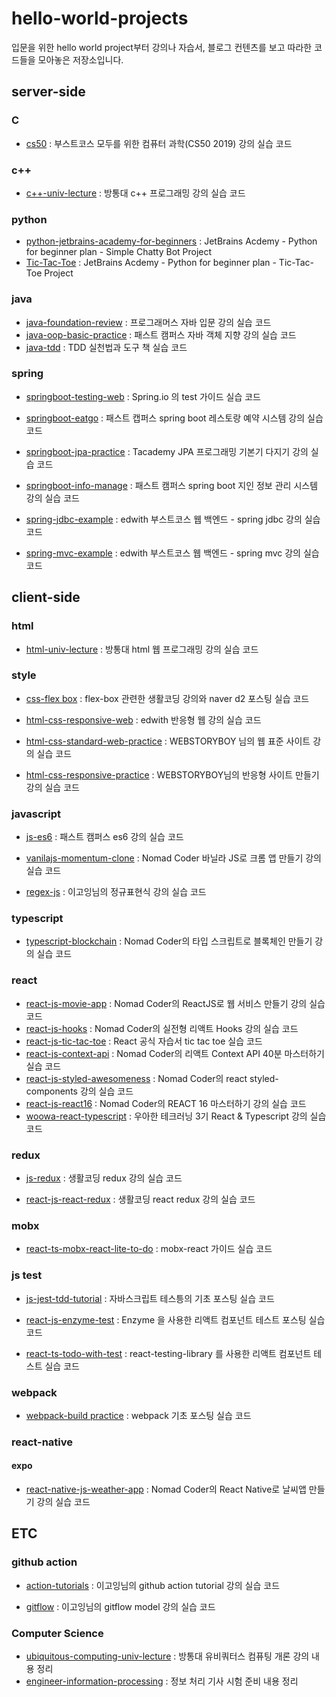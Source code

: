 # hello-world-projects

입문을 위한 hello world project부터 강의나 자습서, 블로그 컨텐츠를 보고 따라한 코드들을 모아놓은 저장소입니다.

## server-side

### C

- [cs50](./cs50) : 부스트코스 모두를 위한 컴퓨터 과학(CS50 2019) 강의 실습 코드

### c++

- [c++-univ-lecture](./c++-univ-lecture) : 방통대 c++ 프로그래밍 강의 실습 코드

### python

- [python-jetbrains-academy-for-beginners](./python-jetbrains-academy-for-beginners) : JetBrains Acdemy - Python for beginner plan - Simple Chatty Bot Project
- [Tic-Tac-Toe](./Tic-Tace-Toe) : JetBrains Acdemy - Python for beginner plan - Tic-Tac-Toe Project

### java

- [java-foundation-review](./java-foundation-review) : 프로그래머스 자바 입문 강의 실습 코드
- [java-oop-basic-practice](./java-oop-basic-practice) : 패스트 캠퍼스 자바 객체 지향 강의 실습 코드
- [java-tdd](./java-tdd) : TDD 실천법과 도구 책 실습 코드

### spring

- [springboot-testing-web](./springboot-testing-web) : Spring.io 의 test 가이드 실습 코드

- [springboot-eatgo](./springboot-eatgo) : 패스트 캡퍼스 spring boot 레스토랑 예약 시스템 강의 실습 코드

- [springboot-jpa-practice](./springboot-jpa-practice) : Tacademy JPA 프로그래밍 기본기 다지기 강의 실습 코드

- [springboot-info-manage](./springboot-info-manage) : 패스트 캠퍼스 spring boot 지인 정보 관리 시스템 강의 실습 코드

- [spring-jdbc-example](./spring-jdbc-example) : edwith 부스트코스 웹 백엔드 - spring jdbc 강의 실습 코드

- [spring-mvc-example](./spring-mvc-example) : edwith 부스트코스 웹 백엔드 - spring mvc 강의 실습 코드

## client-side

### html

- [html-univ-lecture](./html-univ-lecture) : 방통대 html 웹 프로그래밍 강의 실습 코드

### style

- [css-flex box](./css-flex-box) : flex-box 관련한 생활코딩 강의와 naver d2 포스팅 실습 코드
- [html-css-responsive-web](./html-css-responsive-web) : edwith 반응형 웹 강의 실습 코드

- [html-css-standard-web-practice](./html-css-standard-practice) : WEBSTORYBOY 님의 웹 표준 사이트 강의 실습 코드

- [html-css-responsive-practice](./html-css-responsive-practice) : WEBSTORYBOY님의 반응형 사이트 만들기 강의 실습 코드

### javascript

- [js-es6](./js-es6) : 패스트 캠퍼스 es6 강의 실습 코드

- [vanilajs-momentum-clone](./vanilajs-momentum-clone) : Nomad Coder 바닐라 JS로 크롬 앱 만들기 강의 실습 코드

- [regex-js](./regex-js) : 이고잉님의 정규표현식 강의 실습 코드

### typescript

- [typescript-blockchain](./typescript-blockchain) : Nomad Coder의 타입 스크립트로 블록체인 만들기 강의 실습 코드

### react

- [react-js-movie-app](./react-js-movie-app) : Nomad Coder의 ReactJS로 웹 서비스 만들기 강의 실습 코드
- [react-js-hooks](./react-js-hooks) : Nomad Coder의 실전형 리액트 Hooks 강의 실습 코드
- [react-js-tic-tac-toe](./react-tic-tac-toe) : React 공식 자습서 tic tac toe 실습 코드
- [react-js-context-api](./react-js-context-api) : Nomad Coder의 리액트 Context API 40분 마스터하기 실습 코드
- [react-js-styled-awesomeness](./react-js-styled-awesomeness) : Nomad Coder의 react styled-components 강의 실습 코드
- [react-js-react16](./react-js-react16) : Nomad Coder의 REACT 16 마스터하기 강의 실습 코드
- [woowa-react-typescript](./woowa-react-typescript) : 우아한 테크러닝 3기 React & Typescript 강의 실습 코드

### redux

- [js-redux](./js-redux) : 생활코딩 redux 강의 실습 코드

- [react-js-react-redux](./react-js-react-redux) : 생활코딩 react redux 강의 실습 코드

### mobx

- [react-ts-mobx-react-lite-to-do](./react-ts-mobx-react-lite-to-do) : mobx-react 가이드 실습 코드

### js test

- [js-jest-tdd-tutorial](./js-jest-tdd-tutorial) : 자바스크립트 테스틍의 기초 포스팅 실습 코드

- [react-js-enzyme-test](./react-js-enzyme-test) : Enzyme 을 사용한 리액트 컴포넌트 테스트 포스팅 실습 코드

- [react-ts-todo-with-test](./react-ts-todo-with-test) : react-testing-library 를 사용한 리액트 컴포넌트 테스트 실습 코드

### webpack

- [webpack-build practice](./webpack-build-practice) : webpack 기초 포스팅 실습 코드

### react-native

#### expo

- [react-native-js-weather-app](./react-native-js-weather-app) : Nomad Coder의 React Native로 날씨앱 만들기 강의 실습 코드

## ETC

### github action

- [action-tutorials](./action-tutorials) : 이고잉님의 github action tutorial 강의 실습 코드

- [gitflow](./gitflow) : 이고잉님의 gitflow model 강의 실습 코드

### Computer Science

- [ubiquitous-computing-univ-lecture](./ubiquitous-computing-univ-lecture) : 방통대 유비쿼터스 컴퓨팅 개론 강의 내용 정리
- [engineer-information-processing](./engineer-information-processing) : 정보 처리 기사 시험 준비 내용 정리
